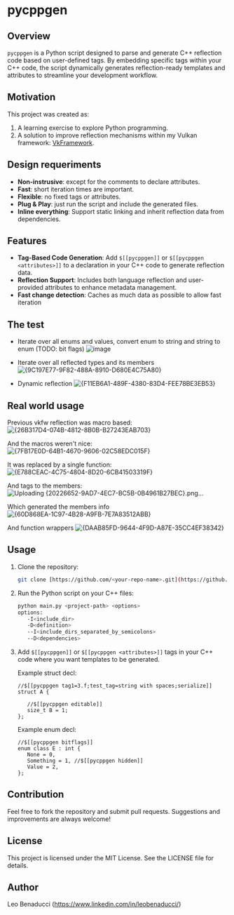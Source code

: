 # pycppgen

## Overview
`pycppgen` is a Python script designed to parse and generate C++ reflection code based on user-defined tags. By embedding specific tags within your C++ code, the script dynamically generates reflection-ready templates and attributes to streamline your development workflow.

## Motivation
This project was created as:
1. A learning exercise to explore Python programming.
2. A solution to improve reflection mechanisms within my Vulkan framework: [VkFramework](https://leobenaducci.visualstudio.com/VkFramework).

## Design requeriments
- **Non-instrusive**: except for the comments to declare attributes.
- **Fast**: short iteration times are important.
- **Flexible**: no fixed tags or attributes.
- **Plug & Play**: just run the script and include the generated files.
- **Inline everything**: Support static linking and inherit reflection data from dependencies.

## Features
- **Tag-Based Code Generation**: Add `$[[pycppgen]]` or `$[[pycppgen <attributes>]]` to a declaration in your C++ code to generate reflection data.
- **Reflection Support**: Includes both language reflection and user-provided attributes to enhance metadata management.
- **Fast change detection**: Caches as much data as possible to allow fast iteration

## The test
- Iterate over all enums and values, convert enum to string and string to enum (TODO: bit flags)
![image](https://github.com/user-attachments/assets/da24781d-aed4-466d-af34-9cfffd8a2ea0)

- Iterate over all reflected types and its members
![{9C197E77-9F82-488A-8910-D680E4C75A80}](https://github.com/user-attachments/assets/3547d9a1-2a7d-4b4b-91f7-525797294ebc)

- Dynamic reflection
![{F11EB6A1-489F-4380-83D4-FEE78BE3EB53}](https://github.com/user-attachments/assets/048ec28d-aae9-4ea5-bd37-c1d95c98faae)

## Real world usage
Previous vkfw reflection was macro based:
![{26B317D4-074B-4812-8B0B-B27243EAB703}](https://github.com/user-attachments/assets/10f9bf32-23e8-476e-9422-35c7487fb947)

And the macros weren't nice:
![{7FB17E0D-64B1-4670-9606-02C58EDC015F}](https://github.com/user-attachments/assets/b8d86a31-c4e7-4c55-9ed1-6cd758e8846b)

It was replaced by a single function:
![{E788CEAC-4C75-4804-8D20-6CB41503319F}](https://github.com/user-attachments/assets/92810a0c-603d-4230-9424-3f597e7065b8)

And tags to the members:
![Uploading {20226652-9AD7-4EC7-BC5B-0B4961B27BEC}.png…]()

Which generated the members info
![{60D868EA-1C97-4B28-A9FB-7E7A83512ABB}](https://github.com/user-attachments/assets/4346d83c-d0f7-4836-954a-d469e904d349)

And function wrappers
![{DAAB85FD-9644-4F9D-A87E-35CC4EF38342}](https://github.com/user-attachments/assets/798f4808-3de5-4a11-ba4a-feca16a3c5af)

## Usage
1. Clone the repository:
   ```bash
   git clone [https://github.com/<your-repo-name>.git](https://github.com/leobenaducci/pycppgen.git)
   ```
2. Run the Python script on your C++ files:
   ```bash
   python main.py <project-path> <options>
   options:
      -I<include_dir>
      -D<definition>
      --I<include_dirs_separated_by_semicolons>
      --D<dependencies>
   ```
3. Add `$[[pycppgen]]` or `$[[pycppgen <attributes>]]` tags in your C++ code where you want templates to be generated.

   Example struct decl: 
      ```
      //$[[pycppgen tag1=3.f;test_tag=string with spaces;serialize]]
      struct A {

         //$[[pycppgen editable]]
         size_t B = 1;
      };
      ```
   
   Example enum decl: 
      ```
      //$[[pycppgen bitflags]]
      enum class E : int {
         None = 0,
         Something = 1, //$[[pycppgen hidden]]
         Value = 2,
      };
      ```

## Contribution
Feel free to fork the repository and submit pull requests. Suggestions and improvements are always welcome!

## License
This project is licensed under the MIT License. See the LICENSE file for details.

## Author
Leo Benaducci (https://www.linkedin.com/in/leobenaducci/)
